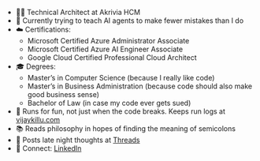 - 👨‍💻 Technical Architect at Akrivia HCM  
- 🤖 Currently trying to teach AI agents to make fewer mistakes than I do  
- ☁️ Certifications:  
  - Microsoft Certified Azure Administrator Associate  
  - Microsoft Certified Azure AI Engineer Associate  
  - Google Cloud Certified Professional Cloud Architect  
- 🎓 Degrees:  
  - Master’s in Computer Science (because I really like code)  
  - Master’s in Business Administration (because code should also make good business sense)  
  - Bachelor of Law (in case my code ever gets sued)  
- 🏃 Runs for fun, not just when the code breaks. Keeps run logs at [vijaykillu.com](https://vijaykillu.com)  
- 📚 Reads philosophy in hopes of finding the meaning of semicolons  
- 🌙 Posts late night thoughts at [Threads](https://www.threads.com/@mvkillu)  
- 🤝 Connect: [LinkedIn](https://www.linkedin.com/in/vijaykillu)
